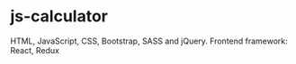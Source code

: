 # js-calculator
 HTML, JavaScript, CSS, Bootstrap, SASS and jQuery. Frontend framework: React, Redux
